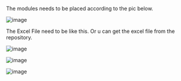 The modules needs to be placed according to the pic below.

![image](https://user-images.githubusercontent.com/18409384/233276151-74ec8edc-193b-4594-be7e-e7abd16238e5.png)


The Excel File need to be like this. Or u can get the excel file from the repository.

![image](https://user-images.githubusercontent.com/18409384/233277000-90d47328-72de-45b7-9018-2025e82fe9b7.png)

![image](https://user-images.githubusercontent.com/18409384/233277423-d939d615-97ef-440c-8bdc-d112eb5f5d8e.png)

![image](https://user-images.githubusercontent.com/18409384/233277493-0d04bba2-286a-48ed-b111-1c6662ac2a13.png)
